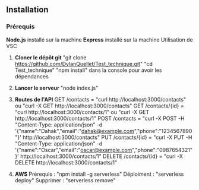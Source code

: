 ## **Installation**

### **Prérequis**
**Node.js** installé sur la machine
**Express** installé sur la machine
Utilisation de VSC

1. **Cloner le dépôt git**
    "git clone https://github.com/DylanQuellet/Test_technique.git"
    "cd Test_technique"
    "npm install" dans la console pour avoir les dépendances

2. **Lancer le serveur**
    "node index.js"

3. **Routes de l'API**
    GET /contacts = "curl http://localhost:3000/contacts" ou "curl -X GET http://localhost:3000/contacts"
    GET /contacts/{id} = "curl http://localhost:3000/contacts/1" ou "curl -X GET http://localhost:3000/contacts/1"
    POST /contacts = "curl -X POST -H "Content-Type: application/json" -d '{"name":"Dahak","email":"dahak@example.com","phone":"1234567890"}' http://localhost:3000/contacts"
    PUT /contacts/{id} = "curl -X PUT -H "Content-Type: application/json" -d '{"name":"Oscar","email":"oscar@example.com","phone":"0987654321"}' http://localhost:3000/contacts/1"
    DELETE /contacts/{id} = "curl -X DELETE http://localhost:3000/contacts/1"

4. **AWS**
    Prérequis : "npm install -g serverless"
    Déploiment : "serverless deploy"
    Supprimer : "serverless remove"